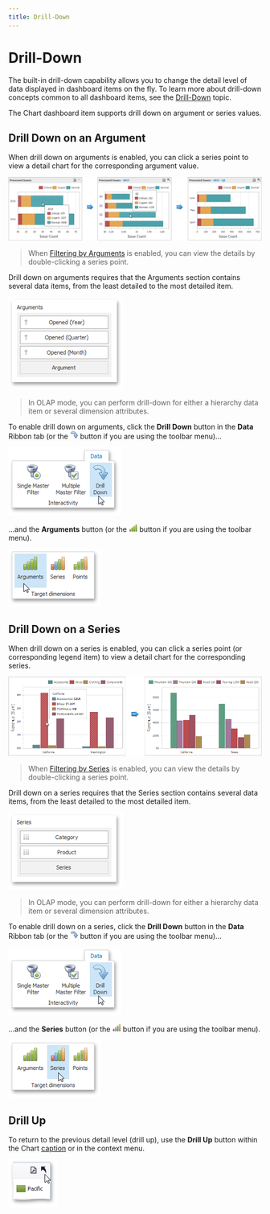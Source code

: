 ```yaml
---
title: Drill-Down
---
```

# Drill-Down
The built-in drill-down capability allows you to change the detail level of data displayed in dashboard items on the fly. To learn more about drill-down concepts common to all dashboard items, see the [Drill-Down](../../../interactivity/drill-down.md) topic.

The Chart dashboard item supports drill down on argument or series values.

## Drill Down on an Argument
When drill down on arguments is enabled, you can click a series point to view a detail chart for the corresponding argument value.

![Chart_Interactivity_DrillDownOnArguments](../../../../../images/img21870.png)

> When [Filtering by Arguments](master-filtering.md) is enabled, you can view the details by double-clicking a series point.

Drill down on arguments requires that the Arguments section contains several data items, from the least detailed to the most detailed item.

![Chart_Interactivity_DrillDownOnArguments_DataItems](../../../../../images/img19557.png)

> In OLAP mode, you can perform drill-down for either a hierarchy data item or several dimension attributes.

To enable drill down on arguments, click the **Drill Down** button in the **Data** Ribbon tab (or the ![Chart_Interactivity_DrillDown_Toolbar](../../../../../images/img21873.png) button if you are using the toolbar menu)...

![Chart_Interactivity_DrillDown_Ribbon](../../../../../images/img21872.png)

...and the **Arguments** button (or the ![Chart_Interactivity_FilterByArguments_Toolbar](../../../../../images/img19511.png) button if you are using the toolbar menu).

![Chart_Interactivity_FilterByArguments_Ribbon](../../../../../images/img19310.png)

## Drill Down on a Series
When drill down on a series is enabled, you can click a series point (or corresponding legend item) to view a detail chart for the corresponding series.

![Chart_Interactivity_DrillDownOnSeries](../../../../../images/img21871.png)

> When [Filtering by Series](master-filtering.md) is enabled, you can view the details by double-clicking a series point.

Drill down on a series requires that the Series section contains several data items, from the least detailed to the most detailed item.

![Chart_Interactivity_DrillDownOnSeries_DataItems](../../../../../images/img19556.png)

> In OLAP mode, you can perform drill-down for either a hierarchy data item or several dimension attributes.

To enable drill down on a series, click the **Drill Down** button in the **Data** Ribbon tab (or the ![Chart_Interactivity_DrillDown_Toolbar](../../../../../images/img21873.png) button if you are using the toolbar menu)...

![Chart_Interactivity_DrillDown_Ribbon](../../../../../images/img21872.png)

...and the **Series** button (or the ![Chart_Interactivity_FilterBySeries_Toolbar](../../../../../images/img19512.png) button if you are using the toolbar menu).

![Chart_Interactivity_FilterBySeries_Ribbon](../../../../../images/img19311.png)

## Drill Up
To return to the previous detail level (drill up), use the **Drill Up** button within the Chart [caption](../../../dashboard-layout/dashboard-item-caption.md) or in the context menu.

![Chart_Interactivity_DrillUp](../../../../../images/img19460.png)